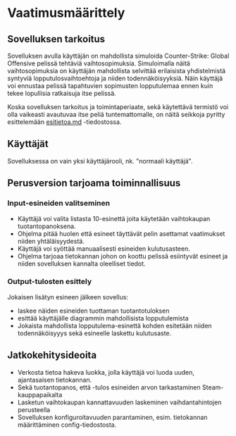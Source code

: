 
# Vaatimusmäärittely
## Sovelluksen tarkoitus
Sovelluksen avulla käyttäjän on mahdollista simuloida Counter-Strike: Global Offensive pelissä tehtäviä vaihtosopimuksia. Simuloimalla näitä vaihtosopimuksia on käyttäjän mahdollista selvittää erilaisista yhdistelmistä syntyviä lopputulosvaihtoehtoja ja niiden todennäköisyyksiä. Näin käyttäjä voi ennustaa pelissä tapahtuvien sopimusten lopputulemaa ennen kuin tekee lopullisia ratkaisuja itse pelissä.

Koska sovelluksen tarkoitus ja toimintaperiaate, sekä käytettävä termistö voi olla vaikeasti avautuvaa itse peliä tuntemattomalle, on näitä seikkoja pyritty esittelemään [esitietoa.md](https://github.com/viljamiLatvala/ohjelmistotekniikka/blob/master/dokumentaatio/esitietoa.md) -tiedostossa.

## Käyttäjät
Sovelluksessa on vain yksi käyttäjärooli, nk. "normaali käyttäjä".

## Perusversion tarjoama toiminnallisuus
### Input-esineiden valitseminen
- Käyttäjä voi valita listasta 10-esinettä joita käytetään vaihtokaupan tuotantopanoksena.
- Ohjelma pitää huolen että esineet täyttävät pelin asettamat vaatimukset niiden yhtäläisyydestä.
- Käyttäjä voi syöttää manuaalisesti esineiden kulutusasteen.
- Ohjelma tarjoaa tietokannan johon on koottu pelissä esiintyvät esineet ja niiden sovelluksen kannalta oleelliset tiedot.

### Output-tulosten esittely
Jokaisen lisätyn esineen jälkeen sovellus:
- laskee näiden esineiden tuottaman tuotantotuloksen
- esittää käyttäjälle diagrammin mahdollisista lopputulemista
- Jokaista mahdollista lopputulema-esinettä kohden esitetään niiden todennäköisyyys sekä esineelle laskettu kulutusaste.

## Jatkokehitysideoita
- Verkosta tietoa hakeva luokka, jolla käyttäjä voi luoda uuden, ajantasaisen tietokannan.
- Sekä tuotantopanos, että -tulos esineiden arvon tarkastaminen Steam-kauppapaikalta
- Lasketun vaihtokaupan kannattavuuden laskeminen vaihdantahintojen perusteella
- Sovelluksen konfiguroitavuuden parantaminen, esim. tietokannan määrittäminen config-tiedostosta.
